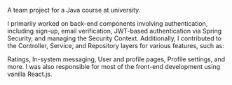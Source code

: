 A team project for a Java course at university.

I primarily worked on back-end components involving authentication, including sign-up, email verification, JWT-based authentication via Spring Security, and managing the Security Context. Additionally, I contributed to the Controller, Service, and Repository layers for various features, such as:

Ratings,
In-system messaging,
User and profile pages,
Profile settings, and more.
I was also responsible for most of the front-end development using vanilla React.js.

